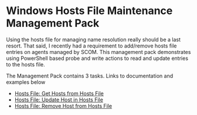 # Windows Hosts File Maintenance Management Pack

Using the hosts file for managing name resolution really should be a last resort. That said, I recently had a requirement to add/remove hosts file entries on agents managed by SCOM. This management pack demonstrates using PowerShell based probe and write actions to read and update entries to the hosts file.

The Management Pack contains 3 tasks. Links to documentation and examples below

* [Hosts File: Get Hosts from Hosts File](<Documentation/Get Hosts from Hosts File.md>)
* [Hosts File: Update Host in Hosts File](<Documentation/Update Host In Hosts File.md>)
* [Hosts File: Remove Host from Hosts File](<Documentation/Remove Host from Hosts File.md>)
